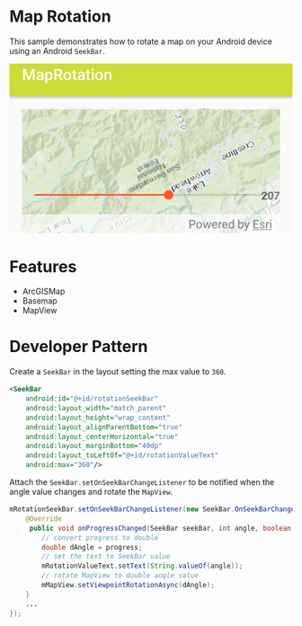 # Map Rotation

This sample demonstrates how to rotate a map on your Android device using an Android `SeekBar`.

![Map Rotation App](map-rotation.png)

# Features

* ArcGISMap
* Basemap
* MapView

# Developer Pattern
Create a `SeekBar` in the layout setting the max value to `360`. 

```xml
<SeekBar
    android:id="@+id/rotationSeekBar"
    android:layout_width="match_parent"
    android:layout_height="wrap_content"
    android:layout_alignParentBottom="true"
    android:layout_centerHorizontal="true"
    android:layout_marginBottom="40dp"
    android:layout_toLeftOf="@+id/rotationValueText"
    android:max="360"/>
```

Attach the `SeekBar.setOnSeekBarChangeListener` to be notified when the angle value changes and rotate the `MapView`.  

```java
mRotationSeekBar.setOnSeekBarChangeListener(new SeekBar.OnSeekBarChangeListener() {
    @Override
     public void onProgressChanged(SeekBar seekBar, int angle, boolean b) {
        // convert progress to double
        double dAngle = progress;
        // set the text to SeekBar value
        mRotationValueText.setText(String.valueOf(angle));
        // rotate MapView to double angle value
        mMapView.setViewpointRotationAsync(dAngle);
    }
    ...
});
```